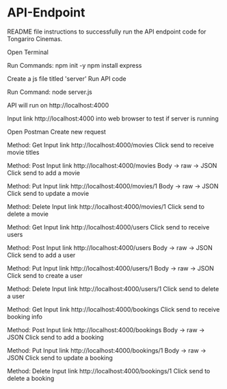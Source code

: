 # API-Endpoint

README file instructions to successfully run the API endpoint code for Tongariro Cinemas. 

Open Terminal 

Run Commands: 
npm init -y
npm install express

Create a js file titled 'server' 
Run API code

Run Command:
node server.js

API will run on http://localhost:4000

Input link http://localhost:4000 into web browser to test if server is running

Open Postman 
Create new request

Method: Get
Input link http://localhost:4000/movies
Click send to receive movie titles

Method: Post
Input link http://localhost:4000/movies
Body -> raw -> JSON
Click send to add a movie

Method: Put
Input link http://localhost:4000/movies/1
Body -> raw -> JSON
Click send to update a movie

Method: Delete
Input link http://localhost:4000/movies/1 
Click send to delete a movie

Method: Get
Input link http://localhost:4000/users
Click send to receive users 

Method: Post
Input link http://localhost:4000/users
Body -> raw -> JSON
Click send to add a user

Method: Put
Input link http://localhost:4000/users/1
Body -> raw -> JSON
Click send to create a user

Method: Delete
Input link http://localhost:4000/users/1 
Click send to delete a user

Method: Get
Input link http://localhost:4000/bookings
Click send to receive booking info

Method: Post
Input link http://localhost:4000/bookings
Body -> raw -> JSON
Click send to add a booking

Method: Put
Input link http://localhost:4000/bookings/1
Body -> raw -> JSON
Click send to update a booking

Method: Delete
Input link http://localhost:4000/bookings/1 
Click send to delete a booking




